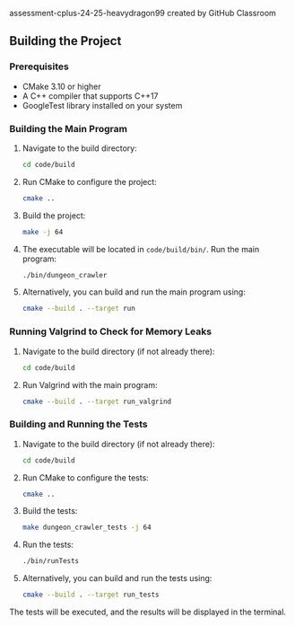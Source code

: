 assessment-cplus-24-25-heavydragon99 created by GitHub Classroom

## Building the Project

### Prerequisites
- CMake 3.10 or higher
- A C++ compiler that supports C++17
- GoogleTest library installed on your system

### Building the Main Program

1. Navigate to the build directory:
    ```sh
    cd code/build
    ```

2. Run CMake to configure the project:
    ```sh
    cmake ..
    ```

3. Build the project:
    ```sh
    make -j 64
    ```

4. The executable will be located in `code/build/bin/`. Run the main program:
    ```sh
    ./bin/dungeon_crawler
    ```

5. Alternatively, you can build and run the main program using:
    ```sh
    cmake --build . --target run
    ```

### Running Valgrind to Check for Memory Leaks

1. Navigate to the build directory (if not already there):
    ```sh
    cd code/build
    ```

2. Run Valgrind with the main program:
    ```sh
    cmake --build . --target run_valgrind
    ```

### Building and Running the Tests

1. Navigate to the build directory (if not already there):
    ```sh
    cd code/build
    ```

2. Run CMake to configure the tests:
    ```sh
    cmake ..
    ```

3. Build the tests:
    ```sh
    make dungeon_crawler_tests -j 64
    ```

4. Run the tests:
    ```sh
    ./bin/runTests
    ```

5. Alternatively, you can build and run the tests using:
    ```sh
    cmake --build . --target run_tests
    ```

The tests will be executed, and the results will be displayed in the terminal.